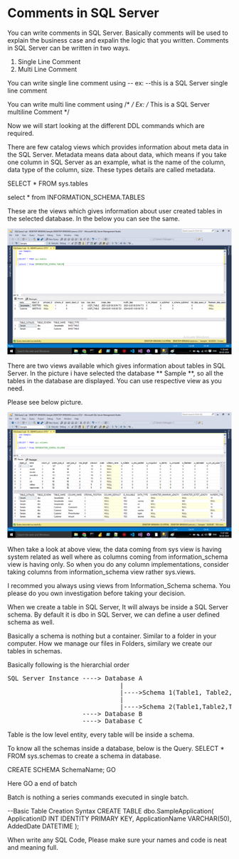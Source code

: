 # Comments in SQL Server
  You can write comments in SQL Server. Basically comments will be used to explain the business case and expalin the logic that you written.
  Comments in SQL Server can be written in two ways.
  1. Single Line Comment
  2. Multi Line Comment

You can write single line comment using --
ex: --this is a SQL Server single line comment

You can write multi line comment using /*  */
Ex: /* This is a SQL Server multiline Comment */

Now we will start looking at the different DDL commands which are required.

There are few catalog views which provides information about meta data in the SQL Server. Metadata means data about data, which means if you take one column in SQL Server as an example, what is the name of the column, data type of the column, size. These types details are called metadata.

SELECT * FROM sys.tables

select * from INFORMATION_SCHEMA.TABLES

These are the views which gives information about user created tables in the selected database. In the below you can see the same.

![User Tables in a data](https://github.com/bodempudi/CodeSnippets/blob/master/images/SQLServer/User%20tables.png)

There are two views available which gives information about tables in SQL Server. In the picture i have selected the database ** Sample **, so all the tables
in the database are displayed. You can use respective view as you need.

Please see below picture.

![All Columns View](https://github.com/bodempudi/CodeSnippets/blob/master/images/SQLServer/Columns.png)

When take a look at above view, the data coming from sys view is having system related as well where as columns coming from information_schema view is having only. So when you do any column implementations, consider taking columns from information_schema view rather sys.views.

I recommed you always using views from Information_Schema schema. You please do you own investigation before taking your decision.

When we create a table in SQL Server, It will always be inside a SQL Server schema. By default it is dbo in SQL Server, we can define a user defined
schema as well.

Basically a schema is nothing but a container. Similar to a folder in your computer. How we manage our files in Folders, similary we create our tables 
in schemas.

Basically following is the hierarchial order
<pre>
SQL Server Instance ----> Database A
                              |
                              |---->Schema 1(Table1, Table2, Table3)
                              |
                              |---->Schema 2(Table1,Table2,Table3)
                    ----> Database B
                    ----> Database C
</pre>
Table is the low level entity, every table will be inside a schema.

To know all the schemas inside a database, below is the Query.
SELECT * FROM sys.schemas
to create a schema in database.


CREATE SCHEMA SchemaName;
GO

 Here GO a end of batch

 Batch is nothing a series commands executed in single batch.

--Basic Table Creation Syntax
CREATE TABLE dbo.SampleApplication(
ApplicationID INT IDENTITY PRIMARY KEY,
ApplicationName VARCHAR(50),
AddedDate DATETIME
);

When write any SQL Code, Please make sure your names and code is neat and meaning full.



